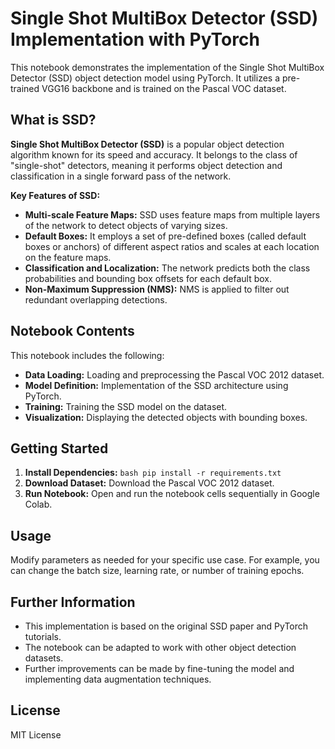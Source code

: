 # Single Shot MultiBox Detector (SSD) Implementation with PyTorch

This notebook demonstrates the implementation of the Single Shot MultiBox Detector (SSD) object detection model using PyTorch. It utilizes a pre-trained VGG16 backbone and is trained on the Pascal VOC dataset. 

## What is SSD?

**Single Shot MultiBox Detector (SSD)** is a popular object detection algorithm known for its speed and accuracy. It belongs to the class of "single-shot" detectors, meaning it performs object detection and classification in a single forward pass of the network.

**Key Features of SSD:**

* **Multi-scale Feature Maps:** SSD uses feature maps from multiple layers of the network to detect objects of varying sizes.
* **Default Boxes:** It employs a set of pre-defined boxes (called default boxes or anchors) of different aspect ratios and scales at each location on the feature maps.
* **Classification and Localization:** The network predicts both the class probabilities and bounding box offsets for each default box.
* **Non-Maximum Suppression (NMS):**  NMS is applied to filter out redundant overlapping detections.

## Notebook Contents

This notebook includes the following:

* **Data Loading:** Loading and preprocessing the Pascal VOC 2012 dataset.
* **Model Definition:** Implementation of the SSD architecture using PyTorch.
* **Training:** Training the SSD model on the dataset.
* **Visualization:** Displaying the detected objects with bounding boxes.

## Getting Started

1. **Install Dependencies:**
    `bash pip install -r requirements.txt `
2. **Download Dataset:**
   Download the Pascal VOC 2012 dataset.
3. **Run Notebook:**
   Open and run the notebook cells sequentially in Google Colab.

## Usage

Modify parameters as needed for your specific use case. For example, you can change the batch size, learning rate, or number of training epochs.

## Further Information

* This implementation is based on the original SSD paper and PyTorch tutorials.
* The notebook can be adapted to work with other object detection datasets.
* Further improvements can be made by fine-tuning the model and implementing data augmentation techniques.


## License

MIT License
